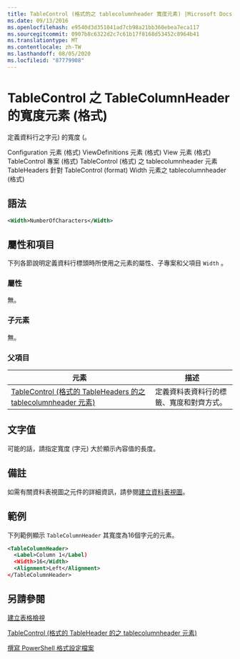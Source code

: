 ```yaml
---
title: TableControl (格式的之 tablecolumnheader 寬度元素) |Microsoft Docs
ms.date: 09/13/2016
ms.openlocfilehash: e9540d3d351041ad7cb98a21bb360ebea7eca117
ms.sourcegitcommit: 0907b8c6322d2c7c61b17f8168d53452c8964b41
ms.translationtype: MT
ms.contentlocale: zh-TW
ms.lasthandoff: 08/05/2020
ms.locfileid: "87779908"
---
```

# <a name="width-element-for-tablecolumnheader-for-tablecontrol-format"></a>TableControl 之 TableColumnHeader 的寬度元素 (格式)

定義資料行之字元) 的寬度 (。

Configuration 元素 (格式) ViewDefinitions 元素 (格式) View 元素 (格式) TableControl 專案 (格式) TableControl (格式) 之 tablecolumnheader 元素 TableHeaders 針對 TableControl (format) Width 元素之 tablecolumnheader (格式) 

## <a name="syntax"></a>語法

```xml
<Width>NumberOfCharacters</Width>
```

## <a name="attributes-and-elements"></a>屬性和項目

下列各節說明定義資料行標頭時所使用之元素的屬性、子專案和父項目 `Width` 。

### <a name="attributes"></a>屬性

無。

### <a name="child-elements"></a>子元素

無。

### <a name="parent-elements"></a>父項目

|元素|描述|
|-------------|-----------------|
|[TableControl (格式的 TableHeaders 的之 tablecolumnheader 元素) ](./tablecolumnheader-element-format.md)|定義資料表資料行的標籤、寬度和對齊方式。|

## <a name="text-value"></a>文字值

可能的話，請指定寬度 (字元) 大於顯示內容值的長度。

## <a name="remarks"></a>備註

如需有關資料表視圖之元件的詳細資訊，請參閱[建立資料表視圖](./creating-a-table-view.md)。

## <a name="example"></a>範例

下列範例顯示 `TableColumnHeader` 其寬度為16個字元的元素。

```xml
<TableColumnHeader>
  <Label>Column 1</Label)
  <Width>16</Width>
  <Alignment>Left</Alignment>
</TableColumnHeader>
```

## <a name="see-also"></a>另請參閱

[建立表格檢視](./creating-a-table-view.md)

[TableControl (格式的 TableHeader 的之 tablecolumnheader 元素) ](./tablecolumnheader-element-format.md)

[撰寫 PowerShell 格式設定檔案](./writing-a-powershell-formatting-file.md)
